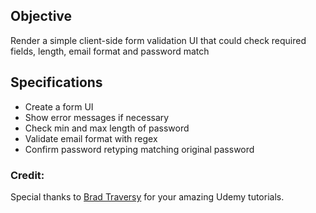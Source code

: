 ## Objective
Render a simple client-side form validation UI that could check required fields, length, email format and password match

## Specifications
- Create a form UI
- Show error messages if necessary
- Check min and max length of password
- Validate email format with regex
- Confirm password retyping matching original password

### Credit:
Special thanks to [Brad Traversy](https://github.com/bradtraversy) for your amazing Udemy tutorials.


